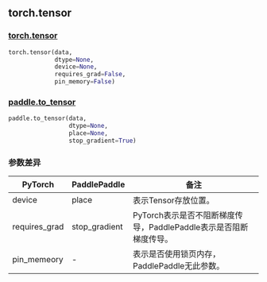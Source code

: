 ## torch.tensor
### [torch.tensor](https://pytorch.org/docs/stable/generated/torch.tensor.html?highlight=tensor#torch.tensor)

```python
torch.tensor(data,
             dtype=None,
             device=None,
             requires_grad=False,
             pin_memory=False)
```

### [paddle.to_tensor](https://www.paddlepaddle.org.cn/documentation/docs/zh/api/paddle/tensor/creation/to_tensor_cn.html#to-tensor)

```python
paddle.to_tensor(data,
                 dtype=None,
                 place=None,
                 stop_gradient=True)
```
### 参数差异
| PyTorch       | PaddlePaddle | 备注                                                   |
| ------------- | ------------ | ------------------------------------------------------ |
| device        | place            | 表示Tensor存放位置。                   |
| requires_grad | stop_gradient    | PyTorch表示是否不阻断梯度传导，PaddlePaddle表示是否阻断梯度传导。 |
| pin_memeory   | -            | 表示是否使用锁页内存，PaddlePaddle无此参数。           |  
